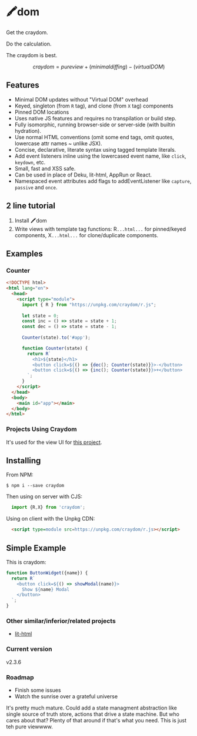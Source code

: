 # :crayon:dom

Get the craydom.

Do the calculation.

The craydom is best.

```math
craydom = pure view + (minimal diffing) - (virtual DOM)
```

## Features

- Minimal DOM updates without "Virtual DOM" overhead
- Keyed, singleton (from `R` tag), and clone (from `X` tag) components
- Pinned DOM locations
- Uses native JS features and requires no transpilation or build step.
- Fully isomorphic, running browser-side or server-side (with builtin hydration).
- Use normal HTML conventions (omit some end tags, omit quotes, lowercase attr names ~ unlike JSX).
- Concise, declarative, literate syntax using tagged template literals.
- Add event listeners inline using the lowercased event name, like `click`, `keydown`, etc.
- Small, fast and XSS safe. 
- Can be used in place of Deku, lit-html, AppRun or React.
- Namespaced event attributes add flags to addEventListener like `capture`, `passive` and `once`.

## 2 line tutorial

1. Install :crayon:dom
2. Write views with template tag functions: R`...html...` for pinned/keyed components, X`...html...` for clone/duplicate components.

## Examples

### Counter

```html
<!DOCTYPE html>
<html lang="en">
  <head>
    <script type="module">
      import { R } from "https://unpkg.com/craydom/r.js";
      
      let state = 0;
      const inc = () => state = state + 1;
      const dec = () => state = state - 1;
      
      Counter(state).to('#app');

      function Counter(state) {
        return R`
          <h1>${state}</h1>
          <button click=${() => {dec(); Counter(state)}}>-</button>
          <button click=${() => {inc(); Counter(state)}}>+</button>
        `;
      }
    </script>
  </head>
  <body>
    <main id="app"></main>
  </body>
</html>
```

### Projects Using Craydom

It's used for the view UI for [this project](https://github.com/dosyago/supreme-architect). 

## Installing

From NPM:

```shell
$ npm i --save craydom
```

Then using on server with CJS:

```JavaScript
  import {R,X} from 'craydom';
```

Using on client with the Unpkg CDN:

```HTML
  <script type=module src=https://unpkg.com/craydom/r.js></script>
```

## Simple Example

This is craydom:

```JavaScript
function ButtonWidget({name}) {
  return R`
    <button click=${() => showModal(name)}>
      Show ${name} Modal
    </button>
  `;
}
```

### Other similar/inferior/related projects

- [lit-html](https://github.com/Polymer/lit-html)

### Current version

v2.3.6

### Roadmap

- Finish some issues
- Watch the sunrise over a grateful universe

It's pretty much mature. Could add a state managment abstraction like single source of truth store, actions that drive a state machine. But who cares about that? Plenty of that around if that's what you need. This is just teh pure viewwww.
